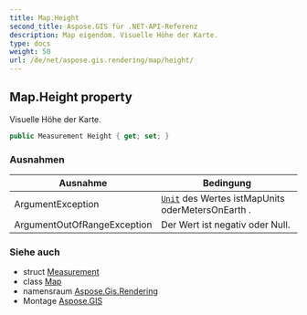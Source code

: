 ```yaml
---
title: Map.Height
second_title: Aspose.GIS für .NET-API-Referenz
description: Map eigendom. Visuelle Höhe der Karte.
type: docs
weight: 50
url: /de/net/aspose.gis.rendering/map/height/
---
```

## Map.Height property

Visuelle Höhe der Karte.

```csharp
public Measurement Height { get; set; }
```

### Ausnahmen

| Ausnahme | Bedingung |
| --- | --- |
| ArgumentException | [`Unit`](../../measurement/unit/) des Wertes istMapUnits oderMetersOnEarth . |
| ArgumentOutOfRangeException | Der Wert ist negativ oder Null. |

### Siehe auch

* struct [Measurement](../../measurement/)
* class [Map](../)
* namensraum [Aspose.Gis.Rendering](../../map/)
* Montage [Aspose.GIS](../../../)


